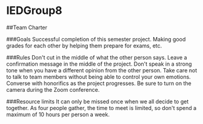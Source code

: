 # IEDGroup8

##Team Charter

###Goals
Successful completion of this semester project.
Making good grades for each other by helping them prepare for exams, etc.
 
###Rules
Don't cut in the middle of what the other person says.
Leave a confirmation message in the middle of the project.
Don't speak in a strong tone when you have a different opinion from the other person.
Take care not to talk to team members without being able to control your own emotions.
Converse with honorifics as the project progresses.
Be sure to turn on the camera during the Zoom conference.
 
###Resource limits
It can only be missed once when we all decide to get together.
As four people gather, the time to meet is limited, so don't spend a maximum of 10 hours per person a week.

